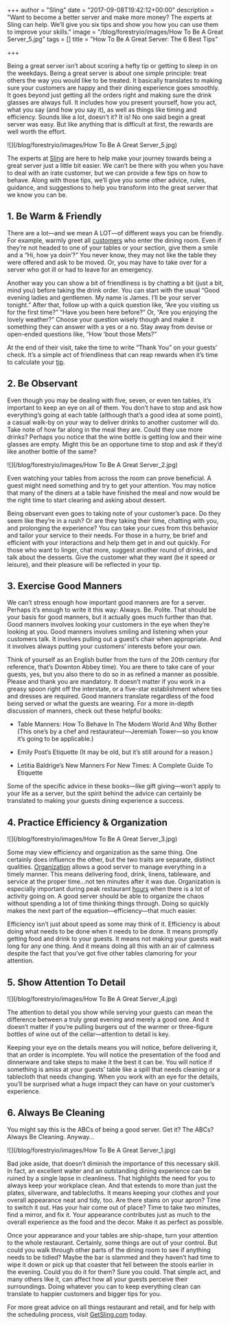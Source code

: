 +++
author = "Sling"
date = "2017-09-08T19:42:12+00:00"
description = "Want to become a better server and make more money? The experts at Sling can help. We’ll give you six tips and show you how you can use them to improve your skills."
image = "/blog/forestryio/images/How To Be A Great Server_5.jpg"
tags = []
title = "How To Be A Great Server: The 6 Best Tips"

+++


Being a great server isn’t about scoring a hefty tip or getting to sleep in on the weekdays. Being a great server is about one simple principle: treat others the way you would like to be treated. It basically translates to making sure your customers are happy and their dining experience goes smoothly. It goes beyond just getting all the orders right and making sure the drink glasses are always full. It includes how you present yourself, how you act, what you say (and how you say it), as well as things like timing and efficiency. Sounds like a lot, doesn’t it? It is! No one said begin a great server was easy. But like anything that is difficult at first, the rewards are well worth the effort.

![](/blog/forestryio/images/How To Be A Great Server_5.jpg)

The experts at [Sling](https://getsling.com/) are here to help make your journey towards being a great server just a little bit easier. We can’t be there with you when you have to deal with an irate customer, but we can provide a few tips on how to behave. Along with those tips, we’ll give you some other advice, rules, guidance, and suggestions to help you transform into the great server that we know you can be.

## 1. Be Warm & Friendly

There are a lot—and we mean A LOT—of different ways you can be friendly. For example, warmly greet all [customers](https://getsling.com/blog/post/customer-service-skills/) who enter the dining room. Even if they’re not headed to one of your tables or your section, give them a smile and a “Hi, how ya doin’?” You never know, they may not like the table they were offered and ask to be moved. Or, you may have to take over for a server who got ill or had to leave for an emergency.

Another way you can show a bit of friendliness is by chatting a bit (just a bit, mind you) before taking the drink order. You can start with the usual “Good evening ladies and gentlemen. My name is James. I’ll be your server tonight.” After that, follow up with a quick question like, ”Are you visiting us for the first time?” “Have you been here before?” Or, “Are you enjoying the lovely weather?” Choose your question wisely though and make it something they can answer with a yes or a no. Stay away from devise or open-ended questions like, “How ‘bout those Mets?”

At the end of their visit, take the time to write “Thank You” on your guests’ check. It’s a simple act of friendliness that can reap rewards when it’s time to calculate your [tip](https://getsling.com/blog/post/tip-jar-ideas/).

## 2. Be Observant

Even though you may be dealing with five, seven, or even ten tables, it’s important to keep an eye on all of them. You don’t have to stop and ask how everything’s going at each table (although that’s a good idea at some point), a casual walk-by on your way to deliver drinks to another customer will do. Take note of how far along in the meal they are. Could they use more drinks? Perhaps you notice that the wine bottle is getting low and their wine glasses are empty. Might this be an opportune time to stop and ask if they’d like another bottle of the same?

![](/blog/forestryio/images/How To Be A Great Server_2.jpg)

Even watching your tables from across the room can prove beneficial. A guest might need something and try to get your attention. You may notice that many of the diners at a table have finished the meal and now would be the right time to start clearing and asking about dessert.

Being observant even goes to taking note of your customer’s pace. Do they seem like they’re in a rush? Or are they taking their time, chatting with you, and prolonging the experience? You can take your cues from this behavior and tailor your service to their needs. For those in a hurry, be brief and efficient with your interactions and help them get in and out quickly. For those who want to linger, chat more, suggest another round of drinks, and talk about the desserts. Give the customer what they want (be it speed or leisure), and their pleasure will be reflected in your tip.

## 3. Exercise Good Manners

We can’t stress enough how important good manners are for a server. Perhaps it’s enough to write it this way: Always. Be. Polite. That should be your basis for good manners, but it actually goes much further than that. Good manners involves looking your customers in the eye when they’re looking at you. Good manners involves smiling and listening when your customers talk. It involves pulling out a guest’s chair when appropriate. And it involves always putting your customers’ interests before your own.

Think of yourself as an English butler from the turn of the 20th century (for reference, that’s Downton Abbey time). You are there to take care of your guests, yes, but you also there to do so in as refined a manner as possible. Please and thank you are mandatory. It doesn’t matter if you work in a greasy spoon right off the interstate, or a five-star establishment where ties and dresses are required. Good manners translate regardless of the food being served or what the guests are wearing. For a more in-depth discussion of manners, check out these helpful books:

* Table Manners: How To Behave In The Modern World And Why Bother (This one’s by a chef and restaurateur—Jeremiah Tower—so you know it’s going to be applicable.)

* Emily Post’s Etiquette (It may be old, but it’s still around for a reason.)

* Letitia Baldrige’s New Manners For New Times: A Complete Guide To Etiquette

Some of the specific advice in these books—like gift giving—won’t apply to your life as a server, but the spirit behind the advice can certainly be translated to making your guests dining experience a success.

## 4. Practice Efficiency & Organization

![](/blog/forestryio/images/How To Be A Great Server_3.jpg)

Some may view efficiency and organization as the same thing. One certainly does influence the other, but the two traits are separate, distinct qualities. [Organization](https://getsling.com/blog/post/3-top-tips-to-stay-organized-in-a-fast-paced-job/) allows a good server to manage everything in a timely manner. This means delivering food, drink, linens, tableware, and service at the proper time...not ten minutes after it was due. Organization is especially important during peak restaurant [hours](https://getsling.com/blog/post/time-kill-9-5/) when there is a lot of activity going on. A good server should be able to organize the chaos without spending a lot of time thinking things through. Doing so quickly makes the next part of the equation—efficiency—that much easier.

Efficiency isn’t just about speed as some may think of it. Efficiency is about doing what needs to be done when it needs to be done. It means promptly getting food and drink to your guests. It means not making your guests wait long for any one thing. And it means doing all this with an air of calmness despite the fact that you’ve got five other tables clamoring for your attention.

## 5. Show Attention To Detail

![](/blog/forestryio/images/How To Be A Great Server_4.jpg)

The attention to detail you show while serving your guests can mean the difference between a truly great evening and merely a good one. And it doesn’t matter if you’re pulling burgers out of the warmer or three-figure bottles of wine out of the cellar—attention to detail is key.

Keeping your eye on the details means you will notice, before delivering it, that an order is incomplete. You will notice the presentation of the food and dinnerware and take steps to make it the best it can be. You will notice if something is amiss at your guests’ table like a spill that needs cleaning or a tablecloth that needs changing. When you work with an eye for the details, you’ll be surprised what a huge impact they can have on your customer’s experience.

## 6. Always Be Cleaning

You might say this is the ABCs of being a good server. Get it? The ABCs? Always Be Cleaning. Anyway…

![](/blog/forestryio/images/How To Be A Great Server_1.jpg)

Bad joke aside, that doesn’t diminish the importance of this necessary skill. In fact, an excellent waiter and an outstanding dining experience can be ruined by a single lapse in cleanliness. That highlights the need for you to always keep your workplace clean. And that extends to more than just the plates, silverware, and tablecloths. It means keeping your clothes and your overall appearance neat and tidy, too. Are there stains on your apron? Time to switch it out. Has your hair come out of place? Time to take two minutes, find a mirror, and fix it. Your appearance contributes just as much to the overall experience as the food and the decor. Make it as perfect as possible.

Once your appearance and your tables are ship-shape, turn your attention to the whole restaurant. Certainly, some things are out of your control. But could you walk through other parts of the dining room to see if anything needs to be tidied? Maybe the bar is slammed and they haven’t had time to wipe it down or pick up that coaster that fell between the stools earlier in the evening. Could you do it for them? Sure you could. That simple act, and many others like it, can affect how all your guests perceive their surroundings. Doing whatever you can to keep everything clean can translate to happier customers and bigger tips for you.

For more great advice on all things restaurant and retail, and for help with the scheduling process, visit [GetSling.com](https://getsling.com/blog/) today.